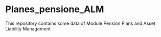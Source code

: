 # Planes_pensione_ALM
This repository contains some data of Module Pension Plans and Asset Liability Management
